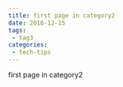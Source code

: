 ```yaml
---
title: first page in category2
date: 2016-12-15
tags:
 - tag3
categories: 
 - tech-tips
---
```


first page in category2